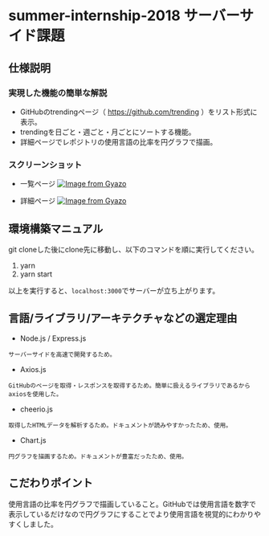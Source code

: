# summer-internship-2018 サーバーサイド課題

## 仕様説明

### 実現した機能の簡単な解説

- GitHubのtrendingページ（ https://github.com/trending ）をリスト形式に表示。
- trendingを日ごと・週ごと・月ごとにソートする機能。
- 詳細ページでレポジトリの使用言語の比率を円グラフで描画。

### スクリーンショット

- 一覧ページ
[![Image from Gyazo](https://i.gyazo.com/26a155ca5c1ff222ccaae3b4c0e61854.png)](https://gyazo.com/26a155ca5c1ff222ccaae3b4c0e61854)

- 詳細ページ
[![Image from Gyazo](https://i.gyazo.com/8087377da09dd159a135c1dd3fb8dde3.png)](https://gyazo.com/8087377da09dd159a135c1dd3fb8dde3)


## 環境構築マニュアル

git cloneした後にclone先に移動し、以下のコマンドを順に実行してください。

1. yarn
2. yarn start

以上を実行すると、`localhost:3000`でサーバーが立ち上がります。

## 言語/ライブラリ/アーキテクチャなどの選定理由

- Node.js / Express.js

```
サーバーサイドを高速で開発するため。
```

- Axios.js

```
GitHubのページを取得・レスポンスを取得するため。簡単に扱えるライブラリであるからaxiosを使用した。
```

- cheerio.js

```
取得したHTMLデータを解析するため。ドキュメントが読みやすかったため、使用。
```

- Chart.js

```
円グラフを描画するため。ドキュメントが豊富だったため、使用。
```

## こだわりポイント

使用言語の比率を円グラフで描画していること。GitHubでは使用言語を数字で表示しているだけなので円グラフにすることでより使用言語を視覚的にわかりやすくしました。

